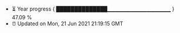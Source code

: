 - ⏳ Year progress { ██████████████▁▁▁▁▁▁▁▁▁▁▁▁▁▁▁▁ } 47.09 %
- ⏰ Updated on Mon, 21 Jun 2021 21:19:15 GMT

